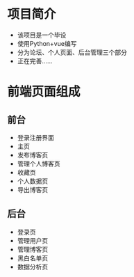 # 项目简介

- 该项目是一个毕设
- 使用Python+vue编写
- 分为论坛、个人页面、后台管理三个部分
- 正在完善......

# 前端页面组成

## 前台

- 登录注册界面
- 主页
- 发布博客页
- 管理个人博客页
- 收藏页
- 个人数据页
- 导出博客页

## 后台

- 登录页
- 管理用户页
- 管理博客页
- 黑白名单页
- 数据分析页
